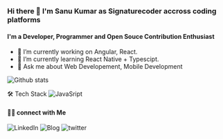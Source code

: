 ### Hi there 👋 I'm Sanu Kumar as **Signaturecoder** accross coding platforms

#### I'm a Developer, Programmer and Open Souce Contribution Enthusiast

<!--
**signaturecoder/signaturecoder** is a ✨ _special_ ✨ repository because its `README.md` (this file) appears on your GitHub profile.

Here are some ideas to get you started:

- 🔭 I’m currently working on ...
- 🌱 I’m currently learning ...
- 👯 I’m looking to collaborate on ...
- 🤔 I’m looking for help with ...
- 💬 Ask me about ...
- 📫 How to reach me: ...
- 😄 Pronouns: ...
- ⚡ Fun fact: ...
-->

- 🔭 I’m currently working on Angular, React.
- 🌱 I’m currently learning React Native + Typescipt.
- 💬 Ask me about Web Developement, Mobile Development

![Github stats](https://github-readme-stats.vercel.app/api?username=signaturecoder)


🛠  Tech Stack
![JavaSript](https://img.shields.io/badge/JavaScript-323330?style=for-the-badge&logo=javascript&logoColor=F7DF1E)
#### 🤝🏻 connect with Me

![LinkedIn](https://www.linkedin.com/in/sanu-kumar-1a2866103/)     ![Blog](https://hashnode.com/@signatureblogger) ![twitter](https://twitter.com/sanukmr333)


